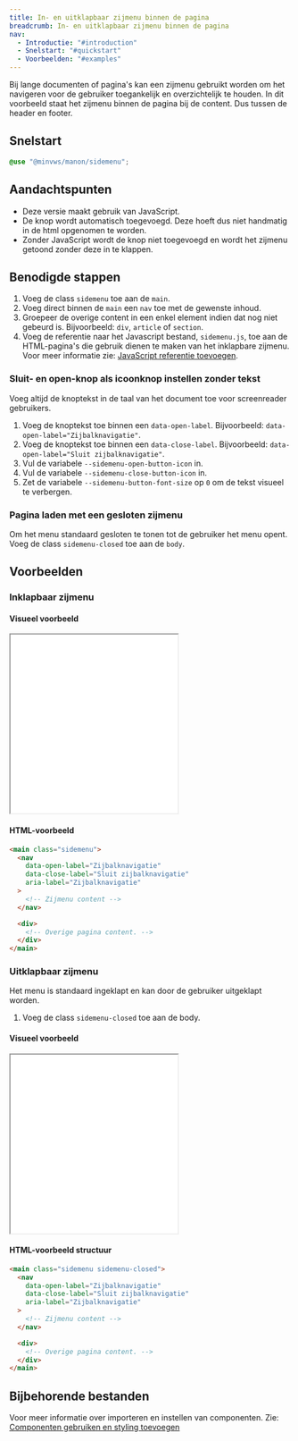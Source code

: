 ```yaml
---
title: In- en uitklapbaar zijmenu binnen de pagina
breadcrumb: In- en uitklapbaar zijmenu binnen de pagina
nav:
  - Introductie: "#introduction"
  - Snelstart: "#quickstart"
  - Voorbeelden: "#examples"
---
```


<p id="introduction">Bij lange documenten of pagina's kan een zijmenu gebruikt worden om het
navigeren voor de gebruiker toegankelijk en overzichtelijk te houden. In dit
voorbeeld staat het zijmenu binnen de pagina bij de content. Dus tussen de
header en footer.</p>

<h2 id="quickstart">Snelstart</h2>

```scss
@use "@minvws/manon/sidemenu";
```

## Aandachtspunten

- Deze versie maakt gebruik van JavaScript.
- De knop wordt automatisch toegevoegd. Deze hoeft dus niet handmatig in de html
  opgenomen te worden.
- Zonder JavaScript wordt de knop niet toegevoegd en wordt het zijmenu getoond
  zonder deze in te klappen.

## Benodigde stappen

1.  Voeg de class `sidemenu` toe aan de `main`.
2.  Voeg direct binnen de `main` een `nav` toe met de gewenste inhoud.
3.  Groepeer de overige content in een enkel element indien dat nog niet gebeurd
    is. Bijvoorbeeld: `div`, `article` of `section`.
4.  Voeg de referentie naar het Javascript bestand, `sidemenu.js`, toe aan de
    HTML-pagina's die gebruik dienen te maken van het inklapbare zijmenu. Voor
    meer informatie zie:
    [JavaScript referentie toevoegen]({base}/getting-started/installation).

### Sluit- en open-knop als icoonknop instellen zonder tekst

Voeg altijd de knoptekst in de taal van het document toe voor screenreader
gebruikers.

1.  Voeg de knoptekst toe binnen een `data-open-label`. Bijvoorbeeld:
    `data-open-label="Zijbalknavigatie"`.
2.  Voeg de knoptekst toe binnen een `data-close-label`. Bijvoorbeeld:
    `data-open-label="Sluit zijbalknavigatie"`.
3.  Vul de variabele `--sidemenu-open-button-icon` in.
4.  Vul de variabele `--sidemenu-close-button-icon` in.
5.  Zet de variabele `--sidemenu-button-font-size` op `0` om de tekst visueel te
    verbergen.

### Pagina laden met een gesloten zijmenu

Om het menu standaard gesloten te tonen tot de gebruiker het menu opent. Voeg de
class `sidemenu-closed` toe aan de `body`.

<h2 id="examples">Voorbeelden</h2>

<h3 id="sidemenu-collapsible">Inklapbaar zijmenu</h3>

<h4>Visueel voorbeeld</h4>

<div class="resize">
  <iframe
    src="{base}/snippets/sidemenu-in-page-collapsible"
    title="Voorbeeld"
    height="320px"
  ></iframe>
</div>

<h4>HTML-voorbeeld</h4>

```html
<main class="sidemenu">
  <nav
    data-open-label="Zijbalknavigatie"
    data-close-label="Sluit zijbalknavigatie"
    aria-label="Zijbalknavigatie"
  >
    <!-- Zijmenu content -->
  </nav>

  <div>
    <!-- Overige pagina content. -->
  </div>
</main>
```

<h3 id="sidemenu-expandable">Uitklapbaar zijmenu</h3>

Het menu is standaard ingeklapt en kan door de gebruiker uitgeklapt worden.

1.  Voeg de class `sidemenu-closed` toe aan de body.

#### Visueel voorbeeld

<div class="resize">
  <iframe src="{base}/snippets/sidemenu-in-page-expandable" title="Voorbeeld" height="320px"
  ></iframe>
</div>

<h4 id="sidemenu-structure">HTML-voorbeeld structuur</h4>

```html
<main class="sidemenu sidemenu-closed">
  <nav
    data-open-label="Zijbalknavigatie"
    data-close-label="Sluit zijbalknavigatie"
    aria-label="Zijbalknavigatie"
  >
    <!-- Zijmenu content -->
  </nav>

  <div>
    <!-- Overige pagina content. -->
  </div>
</main>
```

<h2 id="requirements">Bijbehorende bestanden</h2>

Voor meer informatie over importeren en instellen van componenten. Zie:
[Componenten gebruiken en styling toevoegen]({base}/getting-started/installation)
